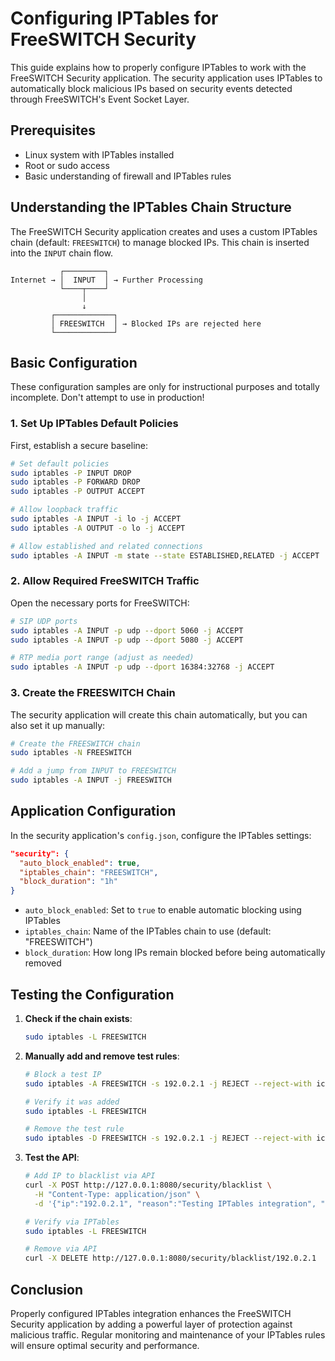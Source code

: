 # Configuring IPTables for FreeSWITCH Security

This guide explains how to properly configure IPTables to work with the FreeSWITCH Security application. The security application uses IPTables to automatically block malicious IPs based on security events detected through FreeSWITCH's Event Socket Layer.

## Prerequisites

- Linux system with IPTables installed
- Root or sudo access
- Basic understanding of firewall and IPTables rules

## Understanding the IPTables Chain Structure

The FreeSWITCH Security application creates and uses a custom IPTables chain (default: `FREESWITCH`) to manage blocked IPs. This chain is inserted into the `INPUT` chain flow.

```
           ┌─────────┐
Internet → │  INPUT  │ → Further Processing
           └────┬────┘
                │
                ↓
         ┌─────────────┐
         │ FREESWITCH  │ → Blocked IPs are rejected here
         └─────────────┘
```

## Basic Configuration

These configuration samples are only for instructional purposes and totally incomplete. Don't attempt to use in production!

### 1. Set Up IPTables Default Policies

First, establish a secure baseline:

```bash
# Set default policies
sudo iptables -P INPUT DROP
sudo iptables -P FORWARD DROP
sudo iptables -P OUTPUT ACCEPT

# Allow loopback traffic
sudo iptables -A INPUT -i lo -j ACCEPT
sudo iptables -A OUTPUT -o lo -j ACCEPT

# Allow established and related connections
sudo iptables -A INPUT -m state --state ESTABLISHED,RELATED -j ACCEPT
```

### 2. Allow Required FreeSWITCH Traffic

Open the necessary ports for FreeSWITCH:

```bash
# SIP UDP ports
sudo iptables -A INPUT -p udp --dport 5060 -j ACCEPT
sudo iptables -A INPUT -p udp --dport 5080 -j ACCEPT

# RTP media port range (adjust as needed)
sudo iptables -A INPUT -p udp --dport 16384:32768 -j ACCEPT
```

### 3. Create the FREESWITCH Chain

The security application will create this chain automatically, but you can also set it up manually:

```bash
# Create the FREESWITCH chain
sudo iptables -N FREESWITCH

# Add a jump from INPUT to FREESWITCH
sudo iptables -A INPUT -j FREESWITCH
```

## Application Configuration

In the security application's `config.json`, configure the IPTables settings:

```json
"security": {
  "auto_block_enabled": true,
  "iptables_chain": "FREESWITCH",
  "block_duration": "1h"
}
```

- `auto_block_enabled`: Set to `true` to enable automatic blocking using IPTables
- `iptables_chain`: Name of the IPTables chain to use (default: "FREESWITCH")
- `block_duration`: How long IPs remain blocked before being automatically removed

## Testing the Configuration

1. **Check if the chain exists**:
   ```bash
   sudo iptables -L FREESWITCH
   ```

2. **Manually add and remove test rules**:
   ```bash
   # Block a test IP
   sudo iptables -A FREESWITCH -s 192.0.2.1 -j REJECT --reject-with icmp-host-prohibited

   # Verify it was added
   sudo iptables -L FREESWITCH

   # Remove the test rule
   sudo iptables -D FREESWITCH -s 192.0.2.1 -j REJECT --reject-with icmp-host-prohibited
   ```

3. **Test the API**:
   ```bash
   # Add IP to blacklist via API
   curl -X POST http://127.0.0.1:8080/security/blacklist \
     -H "Content-Type: application/json" \
     -d '{"ip":"192.0.2.1", "reason":"Testing IPTables integration", "permanent":false}'

   # Verify via IPTables
   sudo iptables -L FREESWITCH

   # Remove via API
   curl -X DELETE http://127.0.0.1:8080/security/blacklist/192.0.2.1
   ```

## Conclusion

Properly configured IPTables integration enhances the FreeSWITCH Security application by adding a powerful layer of protection against malicious traffic. Regular monitoring and maintenance of your IPTables rules will ensure optimal security and performance.
